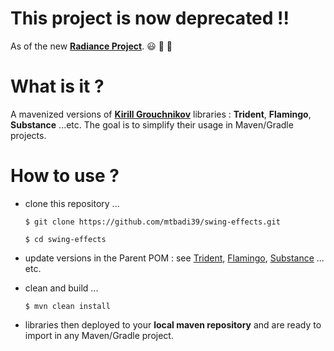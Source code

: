 # This project is now deprecated !!
As of the new **[Radiance Project](http://www.pushing-pixels.org/2018/05/23/hello-radiance.html)**. :smiley: :clap: :rocket:
# What is it ?
A mavenized versions of **[Kirill Grouchnikov](https://github.com/kirill-grouchnikov)** libraries : **Trident**, **Flamingo**, **Substance** ...etc. The goal is to simplify their usage in Maven/Gradle projects.
# How to use ?
* clone this repository ...

  `$ git clone https://github.com/mtbadi39/swing-effects.git`
  
  `$ cd swing-effects`
    
* update versions in the Parent POM : see [Trident](https://github.com/kirill-grouchnikov/trident/releases), [Flamingo](https://github.com/kirill-grouchnikov/flamingo/releases), [Substance](https://github.com/kirill-grouchnikov/substance/releases) ... etc.
* clean and build ...

  `$ mvn clean install`
  
* libraries then deployed to your **local maven repository** and are ready to import in any Maven/Gradle project.

